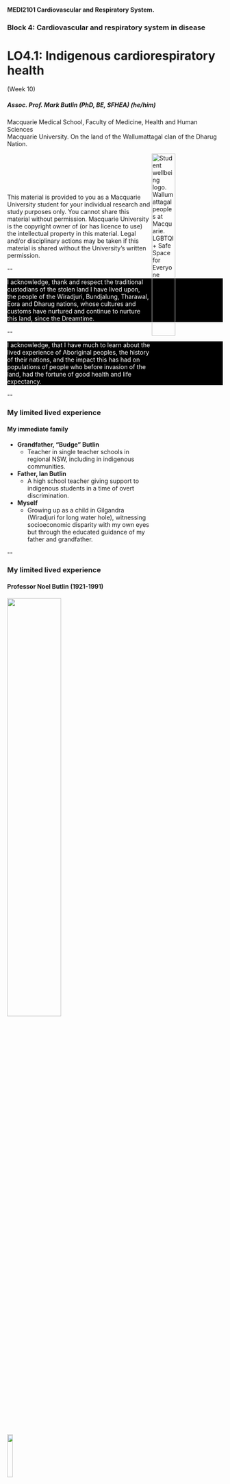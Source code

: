 <!-- .slide: data-auto-animate-restart id="MEDI2101Wk10_1"-->
#### MEDI2101 Cardiovascular and Respiratory System.
### Block 4: Cardiovascular and respiratory system in disease
# LO4.1: Indigenous cardiorespiratory health
(Week 10)
##### Assoc. Prof. Mark Butlin (PhD, BE, SFHEA) (he/him)

Macquarie Medical School, Faculty of Medicine, Health and Human Sciences<br>Macquarie University. On the land of the Wallumattagal clan of the Dharug Nation.

<a href="https://students.mq.edu.au/support"><img src="images/mq_support.png" alt="Student wellbeing logo. Wallumattagal peoples at Macquarie. LGBTQI+ Safe Space for Everyone" align="right" width=33%></a>
<p>&nbsp;</p>
<p>&nbsp;</p>
<p>&nbsp;</p>
<p class="citation">This material is provided to you as a Macquarie University student for your individual research and study purposes only. You cannot share this material without permission. Macquarie University is the copyright owner of (or has licence to use) the intellectual property in this material. Legal and/or disciplinary actions may be taken if this material is shared without the University’s written permission.</p>

--
<!-- .slide:  data-background-image="images/AboriginalAustralia1.png" -->
<p class="fragment" style="color:white;background-color:black">I acknowledge, thank and respect the traditional custodians of the stolen land I have lived upon, the people of the Wiradjuri, Bundjalung, Tharawal, Eora and Dharug nations, whose cultures and customs have nurtured and continue to nurture this land, since the Dreamtime.</p>

--
<!-- .slide:  data-background-image="images/AboriginalAustralia1.png" -->
<p style="color:white;background-color:black">I acknowledge, that I have much to learn about the lived experience of Aboriginal peoples, the history of their nations, and the impact this has had on populations of people who before invasion of the land, had the fortune of good health and life expectancy.</p>

--
### My limited lived experience
#### My immediate family

- **Grandfather, “Budge” Butlin**
  - Teacher in single teacher schools in regional NSW, including in indigenous communities.
- **Father, Ian Butlin**
  - A high school teacher giving support to indigenous students in a time of overt discrimination.
- **Myself**
  - Growing up as a child in Gilgandra (Wiradjuri for long water hole), witnessing socioeconomic disparity with my own eyes but through the educated guidance of my father and grandfather.

--
### My limited lived experience
#### Professor Noel Butlin (1921-1991)

<img src="images/people_noel_butlin_ANUA-225-168.jpg" width="50%">
<img class="fragment" src="images/butlin_n_economics-and-the-dreamtime.jpg" width=16%>

<p class="citation">Image source: <a href="https://openresearch-repository.anu.edu.au/handle/1885/247570">ANU Archives</a></p>
<p class="citation">Butlin, N. (1993). <a href="https://multisearch.mq.edu.au/permalink/61MACQUARIE_INST/1c87tk9/alma9917900010802171">Economics and the Dreamtime: A Hypothetical History.</a> Cambridge: Cambridge University Press.</p>

--
### My limited lived experience
#### Professor Noel Butlin (1921-1991)

"Noel Butlin provided a fundamental reassessment of the size and nature of the Aboriginal economy and population before 1788... . He convincingly argued that the early estimates
were likely to be substantial underestimates, and he eventually concluded that the pre-colonial population was between 1 and 1.5 million."

<p class="citation">Hunter, B. H., & Carmody, J. (2015). Estimating the Aboriginal Population in Early Colonial Australia: The Role of Chickenpox Reconsidered. Australian Economic History Review, 55(2), 112–138.<br>Butlin, N. G. (1983) <a href="https://multisearch.mq.edu.au/permalink/61MACQUARIE_INST/1c87tk9/alma9917928310802171">Our Original Aggression: Aboriginal Populations of Southeastern Australia 1788–1850</a> (Sydney: George Allen & Unwin).</p>

---
<!-- .slide: data-auto-animate-restart -->
## LO4.5.1 Display cognisance of the statistics of cardiovascular and respiratory disease as faced by indigenous Australians.

--
<!-- .slide: data-background-color="#373A36" -->
<p style="color:white">The introduction of new diseases to indigineous communities by white settlement was fatal on the worst pandemic scale. "Our original aggression."*</p>

<p style="color:white">The disease burden for indigenous Australians continues today.</p>

<p style="color:white">The types of diseases and reasons behind them have changed.</p>

<p class="citation">*Butlin, N. G. (1983) <a href="https://multisearch.mq.edu.au/permalink/61MACQUARIE_INST/1c87tk9/alma9917928310802171">Our Original Aggression: Aboriginal Populations of Southeastern Australia 1788–1850</a> (Sydney: George Allen & Unwin).</p>

--
### Statistics of cardiovascular and respiratory disease
#### 

<p>The types of diseases and reasons behind them have changed.</p>

<img src="images/ABS2017_3303.png" width=80%>

<p class="citationside">Figure created for MEDI2101 using data from Australian Bureau of Statistics, <a href="https://www.abs.gov.au/ausstats/abs@.nsf/Lookup/by%20Subject/3303.0~2017~Main%20Features~Leading%20causes%20of%20death%20in%20Aboriginal%20and%20Torres%20Strait%20Islander%20people~9">3303.0 - Causes of Death, Australia, 2017</a>.</p>
--
### Statistics of cardiovascular and respiratory disease
#### Cardiovascular

<img src="images/Gray2012_fig6.png" width=100%>

<p class="citation">Gray C <em>et al.</em> <a href="https://healthbulletin.org.au/articles/review-of-cardiovascular-health-among-indigenous-australians/#fnl-10">Review of cardiovascular health among Indigenous Australians</a>. 2012. 12(4):1-36.</p>

--
### Statistics of cardiovascular and respiratory disease
#### Cardiovascular

Cardiovascular related death rates (QLD, WA, SA, NT, 2002-2005)<br>by indigenous status and age group. 

<img src="images/Gray2012_fig4_5.png" width=100%>

<p class="citation">Gray C <em>et al.</em> <a href="https://healthbulletin.org.au/articles/review-of-cardiovascular-health-among-indigenous-australians/#fnl-10">Review of cardiovascular health among Indigenous Australians</a>. 2012. 12(4):1-36.</p>

--
### Statistics of cardiovascular and respiratory disease
#### Respiratory

<img src="images/AIHW2022_fig1_04_2.png" width=75%>
<p class="citation">Australian Institute of Health and Welfare, National Indigenous Australians Agency. <a href="https://www.indigenoushpf.gov.au/measures/1-04-respiratory-disease">Tier 1 - Health status and outcomes. 1.04 Respiratory disease (2022).</a></p>

--
### Statistics of cardiovascular and respiratory disease
#### Respiratory

<img src="images/AIHW2022_fig1_04_7.png" width=75%>
<p class="citation">Australian Institute of Health and Welfare, National Indigenous Australians Agency. <a href="https://www.indigenoushpf.gov.au/measures/1-04-respiratory-disease">Tier 1 - Health status and outcomes. 1.04 Respiratory disease (2022).</a></p>

--
### Statistics of cardiovascular and respiratory disease
#### Population

<img src="images/Gray2012_fig1.png" width=100%>

<p class="citation">Gray C <em>et al.</em> <a href="https://healthbulletin.org.au/articles/review-of-cardiovascular-health-among-indigenous-australians/#fnl-10">Review of cardiovascular health among Indigenous Australians</a>. 2012. 12(4):1-36.</p>

--
### Statistics of cardiovascular and respiratory disease
#### Population - life expectancy (in 2017)

<img src="images/AIHW2022_fig1_19_5.png" width=45%>

<p class="citationside">Australian Institute of Health and Welfare, National Indigenous Australians Agency. <a href="https://www.indigenoushpf.gov.au">Aboriginal and Torres Strait Islander Health Performance Framework (2022).</a></p>

---
<!-- .slide: data-auto-animate-restart -->
## LO4.5.2 Display cognisance of the cardiovascular and respiratory health barriers as faced by indigenous Australians.

--

"Indigenous people are culturally diverse, with cultural differences
providing unique access issues for health care services.
Health service planning should consider the needs of individual
communities, and rates of disease, rather than adopting a ‘one size
fits all’ approach."*

"Other barriers experienced by Indigenous people include:
poor coordination across the health system; socio-economic
disadvantage; poor access to acute care services and to primary
and specialist health care; sub-optimal provision of in-hospital
services; the availability of transport to health services; delays in
presentation; and language and cultural differences."*

<p class="citation">*Gray C <em>et al.</em> <a href="https://healthbulletin.org.au/articles/review-of-cardiovascular-health-among-indigenous-australians/#fnl-10">Review of cardiovascular health among Indigenous Australians</a>. 2012. 12(4):1-36.</p>

--
### Health barriers
#### Childhood stress - plausible predictor of lifetime cardiovascular risk

<img src="images/HumanRights2016_fig1.webp" width=75%>

<p class="citation">Australian Human Rights Commission. <a href="https://humanrights.gov.au/about/news/speeches/life-free-violence-and-fear-childs-right">A life free from violence and fear: a child’s right. 2016 International Congress on Child Abuse and Neglect.</a></p>

--
### Health barriers
#### Why the higher incidence of cardiovascular death in younger indigenous Australians?

Cardiovascular related death rates (QLD, WA, SA, NT, 2002-2005)<br>by indigenous status and age group. 

<img src="images/Gray2012_fig4_5.png" width=100%>

<p class="citation">Gray C <em>et al.</em> <a href="https://healthbulletin.org.au/articles/review-of-cardiovascular-health-among-indigenous-australians/#fnl-10">Review of cardiovascular health among Indigenous Australians</a>. 2012. 12(4):1-36.</p>

--
### Health barriers
#### Why the higher incidence of cardiovascular death in younger indigenous Australians?

<ul>
<li> Reasons are likely multifactorial.</li>
<li> Risk factors not always assessed.</li>
<li> Risk factors are prevalent.</li>
<li> Follow up on risk factors is low.</li>
</ul>
<img src="images/Crinall2016_fig2.jpg" width=50% align="right">

<br><br><br><br><br><br>
<p class="citation">Crinall B <em>et al.</em> <a href="https://pubmed.ncbi.nlm.nih.gov/27372907/">Cardiovascular disease risk in young Indigenous Australians: a snapshot of current preventive health care</a>. Aust N Z J Public Health. 2017 Oct;41(5):460-466.</p>

--
### Health barriers
#### Aboriginal Austalians - genetic antiquity

<span style="color:#FE5F55;font-weight: bold;font-size: 70px;float: left;line-height: 60px;padding-right: 8px;margin-top: -3px">"A</span>boriginal Australian groups are the descendants of the ancestral population that first colonized Australia. ... Archaeological evidence shows that by 40,000–45,000 years ago, humans were widespread within Australia.</b><span style="color:#FE5F55;font-weight: bold;font-size: 70px;float: right;line-height: 60px;padding-right: 8px;margin-top: -3px">"</span>

<img src="images/Hamm2016.webp" width=50%>
<p style="font-size:small">Dating to ~40,000 years ago, a bone tool found in the Warratyi rock shelter, Flinders Ranges.</p>

<p class="citation">Malaspinas AS <em>et al.</em> <a href="https://www.nature.com/articles/nature18299">A genomic history of Aboriginal Australia. Nature</a>. 2016 Oct 13;538(7624):207-214.<br>Image source: Hamm, G. <a href="https://theconversation.com/the-evidence-of-early-human-life-in-australias-arid-interior-67933">The evidence of early human life in Australia’s arid interior</a>. The Conversation. 7/11/2016.</p>

--
### Health barriers
#### Genetic factors - the example of diabetes mellitus

<img src="images/Brzozowska2019_fig1.webp" width=40% align="left">
<ul class="fragment">
<li>"Archaic genetic admixture."</li>
<li>"Underrepresentation in genomic research."</li>
<li>"Limited opportunity for genetic adaption."</li>
</ul>
<p>&nbsp;<br><br></p>
<p class="citation">Brzozowska MM <em>et al.</em> <a href="https://pubmed.ncbi.nlm.nih.gov/31278514/">Genetics, adaptation to environmental changes and archaic admixture in the pathogenesis of diabetes mellitus in Indigenous Australians</a>. Rev Endocr Metab Disord. 2019 Sep;20(3):321-332.</p>

--
### Health barriers
#### Research

<ul>
<li style="font-size:2em; ">"Underrepresentation in genomic research."</li>
<ul>

--
### Health barriers
#### Research

<ul>
<li style="font-size:2em; ">"Underrepresentation in <strike>genomic</strike> research."</li>
<ul>

<p style="font-size:1.5em; " class="fragment">With different risk factors, genetic predisposition, environmental factors - studies in other populations do not always translate to the physiology and disease risk faced by Aboriginal Australians.</p>

--
### Health barriers
#### Summary

- Poor access to healthcare.
- Socioeconomic disadvantage.
- Language and cultural differences poorly addressed in healthcare.
- Delay in presentation for healthcare.
- In healthcare, risk factors not always assessed, and frequently not addressed.
- Pathology not as well researched as in other populations.

---
<!-- .slide: data-auto-animate-restart -->
## LO4.5.3 Communicate awareness of improvements in cardiovascular and respiratory disease risk factors.

--
### Good news?
####

- Home ownership increased to 42% (2021) from 40% (2016)<sup>1</sup>. Slow, but in right direction.
- Indigenous low birthweight babies decreased from 11.3% in 2007 to 10.7% in 2017<sup>2</sup>. (Low birthweight predictive of cardiovascular events in later life).
- Indigenous Australians aged 20-24 with a year 12 education increased from 45% in 2008 to 66% in 2018–19<sup>2</sup>. (Poor education predictive of poor quality of life, in turn a cardiovascular risk factor, also strongly associated with dementia.)
- Proportion of indigenous Australian smokers is declining<sup>2</sup>.
- Access to healthcare increasing (87% had a usual place to attend for healthcare in 2012–13, 92% in 2018-19<sup>2</sup>).

<p class="fragment">Many of the same improvements are seen in non-indigenous Australians too.</p>


<p class="citation"><sup>1</sup><a href="https://www.abs.gov.au/statistics/people/aboriginal-and-torres-strait-islander-peoples/housing-statistics-aboriginal-and-torres-strait-islander-peoples/2021">Australian Bureau of Statistics. Housing Statistics for Aboriginal and Torres Strait Islander Peoples (2021).</a><br>
<sup>2</sup> Australian Institute of Health and Welfare, <a href="https://www.indigenoushpf.gov.au">Aboriginal and Torres Strait Islander Health Performance Framework - summary report 2020</a>.</p>

--
### Good news?
####
984,000 Aboriginal and Torres Strait Islander people in 2021, up from 798,000 in 2016<sup>1</sup>.

<p class="fragment">but...<br>
1,500,000 indigenous Australians in 1788 on the east coast of Australia alone<sup>2</sup>.</p>

<p class="citation"><sup>1</sup><a href="https://www.abs.gov.au/statistics/people/aboriginal-and-torres-strait-islander-peoples/estimates-aboriginal-and-torres-strait-islander-australians/jun-2021">Australian Bureau of Statistics, Estimates of Aboriginal and Torres Strait Islander Australians (2021).</a><br>
<sup>2</sup>Butlin, N. G. (1983) <a href="https://multisearch.mq.edu.au/permalink/61MACQUARIE_INST/1c87tk9/alma9917928310802171">Our Original Aggression: Aboriginal Populations of Southeastern Australia 1788–1850</a> (Sydney: George Allen & Unwin).</p>

---
<!-- .slide: data-auto-animate-restart -->
## LO4.5.4 Describe how you can be part of a positive change in indigenous cardiovascular and respiratory health.

--
### Your role
#### 
<h5>Right now:</h5>
<img src="images/MQ_Manawari.png" width=20% align="left">
<p>Complete cultural safety training.<br>Macquarie University <a href="https://ilearn.mq.edu.au/enrol/index.php?id=33737">Manawari Student Aboriginal Cultural Safety Training</a>. You can <a href="https://ilearn.mq.edu.au/enrol/index.php?id=33737">self-enrol</a> today.</p>

&nbsp;
<div class="fragment">
<h5>If practising in the medical setting:</h5>
<ul>
<li>Take the cultural safety training particular to your place of practise.</li>
<li>Ask if your patient identifies as Aboriginal or Torres Strait Islander origin<sup>1</sup>.</li>
<ul>
  <li>Acknowledges identity.</li>
  <li>Allows the start of access to service needs.</li>
  <li>If in hospital setting, allows data quality capture.</li>
</ul>
</ul>

<p class="citation"><sup>1</sup>Victoria Department of Health, <a href="https://www.health.vic.gov.au/publications/aboriginal-cultural-safety-in-health-services-guidance-notes-and-resources">Aboriginal cultural safety in health services - Guidance notes and resources</a>.</p>
</div>
--
### Your role
#### Benefits for any patient - regardless of background

But also important in treatment of indigenous Australians. Health care personnel should:

- learn to communicate well<sup>1</sup>.
- look to pathways to address economic disadvantage, where present, to allow access to medical care needed<sup>2</sup>.
- not make assumptions.
- treat holistically.

"Aboriginal and Torres Strait Islander health is viewed in a holistic way. It is not just about physical health and wellbeing, but also includes the social, emotional and cultural wellbeing of individuals, families and communities."<sup>3</sup>

<p class="citation"><sup>1</sup>Amery R. <a href="https://pubmed.ncbi.nlm.nih.gov/28659103/">Recognising the communication gap in Indigenous health care</a>. Med J Aust. 2017 Jul 3;207(1):13-15.<br><sup>2</sup>Victoria Department of Health, <a href="https://www.health.vic.gov.au/publications/aboriginal-cultural-safety-in-health-services-guidance-notes-and-resources">Aboriginal cultural safety in health services - Guidance notes and resources</a>.<br><sup>3</sup>Australian Government Department of Health and Aged Care. <a href="https://www.health.gov.au/health-topics/aboriginal-and-torres-strait-islander-health/status-and-determinants">Status and determinants of Aboriginal and Torres Strait Islander health</a>.</p>
</div>

--

"Aboriginal and Torres Strait Islander health is viewed in a holistic way. It is not just about physical health and wellbeing, but also includes the social, emotional and cultural wellbeing of individuals, families and communities."<sup>3</sup>

<p class="citation"><sup>3</sup>Australian Government Department of Health and Aged Care. <a href="https://www.health.gov.au/health-topics/aboriginal-and-torres-strait-islander-health/status-and-determinants">Status and determinants of Aboriginal and Torres Strait Islander health</a>.</p>
</div>

<p class="fragment">Information is useful when it is integrated.</p>

<p class="fragment">This is the last presentation slide for MEDI2101.</p>

<p class="fragment">Integrate the information on the cardiovascular and respiratory system.<br>That is your knowledge now, to use in your careers ahead...</p>

<p class="fragment" style="font-size:small">...and in the final exam.</p>
